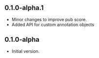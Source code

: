 ## 0.1.0-alpha.1

- Minor changes to improve pub score.
- Added API for custom annotation objects

## 0.1.0-alpha

- Initial version.